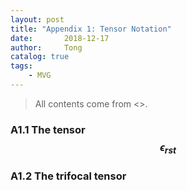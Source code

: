 ```yaml
---
layout: post
title: "Appendix 1: Tensor Notation"
date:       2018-12-17
author:     Tong
catalog: true
tags:
    - MVG
---
```


> All contents come from <<Multiple View Geometry in Computer Vision>>.

### A1.1 The tensor $$\epsilon_{rst}$$

### A1.2 The trifocal tensor
